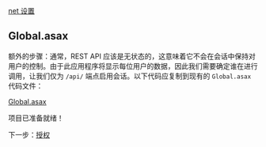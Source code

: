 [net 设置](/zh-CN/environment/setup/net.md ':include :type=markdown')

## Global.asax

额外的步骤：通常，REST API 应该是无状态的，这意味着它不会在会话中保持对用户的控制。由于此应用程序将显示每位用户的数据，因此我们需要确定谁在进行调用，让我们仅为 `/api/` 端点启用会话。以下代码应复制到现有的 `Global.asax` 代码文件：

[Global.asax](_snippets/viewhubmodels/net/Global.asax ':include :type=code csharp')

项目已准备就绪！

下一步：[授权](/zh-CN/oauth/3legged/)